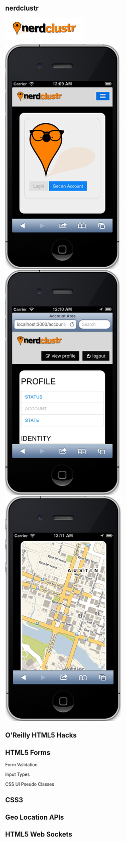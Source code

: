 nerdclustr
------------

![nerdclustr logo](/public/images/logo3-horizontal_250.png "nerdclustr logo")  

![nerdclustr screen 3](/public/images/Screen3.png "nerdclustr screen 3") 
![nerdclustr screen 4](/public/images/Screen4.png "nerdclustr screen 4") 
![nerdclustr screen 5](/public/images/Screen5.png "nerdclustr screen 5") 

O'Reilly HTML5 Hacks
------------


HTML5 Forms
------------

Form Validation

Input Types

CSS UI Pseudo Classes


CSS3 
------------


Geo Location APIs
------------  


HTML5 Web Sockets
------------



